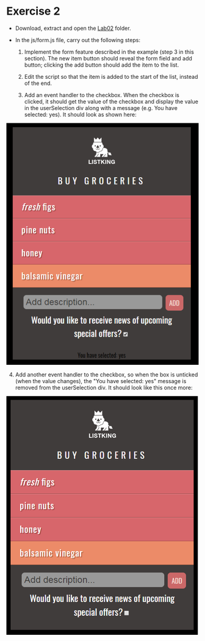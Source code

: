 # Exercise 2

- Download, extract and open the [Lab02](archives/lab02.zip) folder.
- In the js/form.js file, carry out the following steps:

  1. Implement the form feature described in the example (step 3 in this section). The new item button should reveal the form field and add button; clicking the add button should add the item to the list.

  2. Edit the script so that the item is added to the start of the list, instead of the end.

  3. Add an event handler to the checkbox. When the checkbox is clicked, it should get the value of the checkbox and display the value in the userSelection div along with a message (e.g. You have selected: yes). It should look as shown here:

![](img/exercise2.png)

  4. Add another event handler to the checkbox, so when the box is unticked (when the value changes), the "You have selected: yes" message is removed from the userSelection div. It should look like this once more:

![](img/exercise2a.png)
